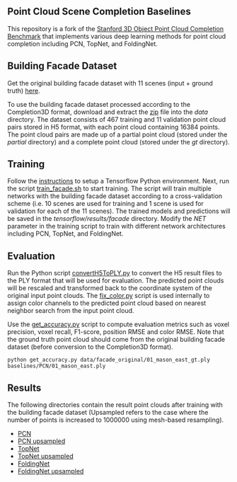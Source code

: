 ## Point Cloud Scene Completion Baselines

This repository is a fork of the
[Stanford 3D Object Point Cloud Completion Benchmark](https://github.com/lynetcha/completion3d)
that implements various deep learning methods for point cloud completion
including PCN, TopNet, and FoldingNet.

## Building Facade Dataset

Get the original building facade dataset with 11 scenes (input + ground truth) [here](https://www.dropbox.com/s/nvatmp1hz3yot57/facade_original.zip?dl=0).

To use the building facade dataset processed according to the Completion3D format, download and extract the [zip](https://www.dropbox.com/s/jfm9s0wd73t05k2/facade_16384.zip?dl=0) file into the *data* directory.
The dataset consists of 467 training and 11 validation point cloud pairs stored in H5 format, with each point cloud containing 16384 points.
The point cloud pairs are made up of a partial point cloud (stored under the *partial* directory) and a complete point cloud (stored under the *gt* directory).

## Training

Follow the [instructions](tensorflow-setup.md) to setup a Tensorflow Python environment.
Next, run the script [train\_facade.sh](tensorflow/train_facade.sh) to start training.
The script will train multiple networks with the building facade dataset according to a cross-validation scheme
(i.e. 10 scenes are used for training and 1 scene is used for validation for each of the 11 scenes).
The trained models and predictions will be saved in the *tensorflow/results/facade* directory.
Modify the *NET* parameter in the training script to train with different network architectures including
PCN, TopNet, and FoldingNet.

## Evaluation

Run the Python script [convertH5ToPLY.py](tensorflow/convertH5ToPLY.py) to convert the H5 result files to the PLY format that will be used for evaluation.
The predicted point clouds will be rescaled and transformed back to the coordinate system of the original input point clouds.
The [fix\_color.py](tensorflow/fix_color.py) script is used internally to assign color channels to the predicted point cloud based on nearest neighbor search from the input point cloud.

Use the [get\_accuracy.py](tensorflow/get_accuracy.py) script to compute evaluation metrics such as voxel precision, voxel recall, F1-score, position RMSE and color RMSE.
Note that the ground truth point cloud should come from the original building facade dataset (before conversion to the Completion3D format).

```
python get_accuracy.py data/facade_original/01_mason_east_gt.ply baselines/PCN/01_mason_east.ply
```

## Results

The following directories contain the result point clouds after training with the building facade dataset
(Upsampled refers to the case where the number of points is increased to 1000000 using mesh-based resampling).

- [PCN](https://www.dropbox.com/sh/jl0b7zt0de9itiv/AABrVtArTSl6hsmQ0R36hf0ia?dl=0)
- [PCN upsampled](https://www.dropbox.com/sh/h34r4oiba6eh935/AAD7cP-c_Z7Ju_0NYD49CVgca?dl=0)
- [TopNet](https://www.dropbox.com/sh/jokluwc83lizoe8/AAAyN6Gwf2gwlzsSAco3PFrza?dl=0)
- [TopNet upsampled](https://www.dropbox.com/sh/qmn0il3vadmixdk/AADdxyMHE0tN93mYT6wgIyAea?dl=0)
- [FoldingNet](https://www.dropbox.com/sh/bxo9hnqk6ro2p0l/AAAl1EkaC_S8VA1pXZbkbvo0a?dl=0)
- [FoldingNet upsampled](https://www.dropbox.com/sh/hhgfy70d35zri41/AABNNw66DVIGR3c0b2Q-seCGa?dl=0)
